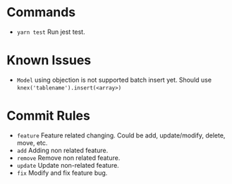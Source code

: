 # Commands

- `yarn test` Run jest test.

# Known Issues

- `Model` using objection is not supported batch insert yet. Should use `knex('tablename').insert(<array>)`

# Commit Rules

- `feature` Feature related changing. Could be add, update/modify, delete, move, etc.
- `add` Adding non related feature.
- `remove` Remove non related feature.
- `update` Update non-related feature.
- `fix` Modify and fix feature bug.
